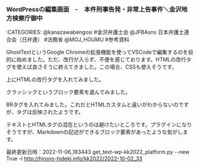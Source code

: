 ### WordPressの編集画面　-　本件刑事告発・非常上告事件＼金沢地方検察庁御中

:CATEGORIES: @kanazawabengosi #金沢弁護士会 @JFBAsns 日本弁護士連合会（日弁連） #法務省 @MOJ_HOUMU #参考資料

GhostTextというGoogle Chromeの拡張機能を使ってVSCodeで編集するのを目的に始めました。ただ、改行が入らず、不便を感じております。HTMLの改行タグを使えば良さそうに終えてきました。この場合、CSSも使えそうです。 

上にHTMLの改行タグを入れてみました。 

クラッシックというブロック要素を選んでみました。  

BRタグを入れてみました。これだとHTMLカスタムと違いがわからないのですが、タグは反映されたようです。   

テキストとHTMLタグの混在というのは避けたいところです。プラグインになりそうですが、Markdownの記述ができるブロック要素があったような気がします。


最終更新日時：2022-11-06_183443
get_text-wp-kk2022_platform.py --new True -l http://hirono-hideki.info/kk2022/2022-10-02_33
